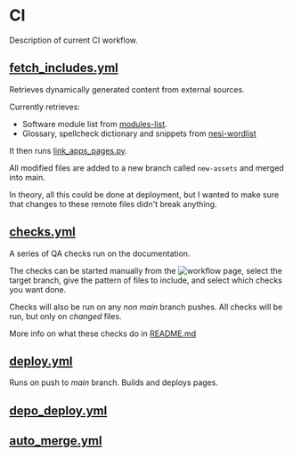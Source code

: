 # CI

Description of current CI workflow.

## [fetch_includes.yml](fetch_includes.yml)

Retrieves dynamically generated content from external sources.

Currently retrieves:
- Software module list from [modules-list](https://github.com/nesi/modules-list).
- Glossary, spellcheck dictionary and snippets from [nesi-wordlist](https://github.com/nesi/nesi-wordlist)

It then runs [link_apps_pages.py](#link_apps_pagespy).

All modified files are added to a new branch called `new-assets` and merged into main.

In theory, all this could be done at deployment, but I wanted to make sure that changes to these remote files didn't break anything.

## [checks.yml](checks.yml)

A series of QA checks run on the documentation.

The checks can be started manually from the ![workflow page](https://github.com/nesi/<repo-name>/actions/workflows/checks.yml/badge.svg),
select the target branch, give the pattern of files to include, and select which checks you want done.

Checks will also be run on any _non main_ branch pushes. All checks will be run, but only on _changed_ files.

More info on what these checks do in [README.md](../../checks/README.md)

## [deploy.yml](deploy.yml)

Runs on push to _main_ branch. Builds and deploys pages.

## [depo_deploy.yml](demo_deploy.yml)

## [auto_merge.yml](auto_marge.yml)
